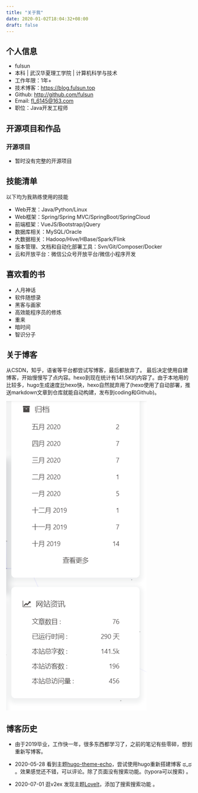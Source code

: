 ```yaml
---
title: "关于我"
date: 2020-01-02T18:04:32+08:00
draft: false
---
```


## 个人信息

 - fulsun
 - 本科 | 武汉华夏理工学院 | 计算机科学与技术
 - 工作年限：1年+
 - 技术博客：<https://blog.fulsun.top>
 - Github: <http://github.com/fulsun>
 - Email: [fl_6145@163.com](mailto:fl_6145@163.com)
 - 职位：Java开发工程师

## 开源项目和作品

### 开源项目

 - 暂时没有完整的开源项目



## 技能清单

以下均为我熟练使用的技能

- Web开发：Java/Python/Linux
- Web框架：Spring/Spring MVC/SpringBoot/SpringCloud
- 前端框架：VueJS/Bootstrap/jQuery
- 数据库相关：MySQL/Oracle
- 大数据相关：Hadoop/Hive/HBase/Spark/Flink
- 版本管理、文档和自动化部署工具：Svn/Git/Composer/Docker
- 云和开放平台：微信公众号开放平台/微信小程序开发

## 喜欢看的书

- 人月神话
- 软件随想录
- 黑客与画家
- 高效能程序员的修炼
- 重来
- 暗时间
- 智识分子


## 关于博客
从CSDN，知乎，语雀等平台都尝试写博客，最后都放弃了。
最后决定使用自建博客，开始慢慢写了点内容。hexo到现在统计有141.5K的内容了。由于本地用的比较多，hugo生成速度比hexo快，hexo自然就弃用了(hexo使用了自动部署，推送markdown文章到仓库就能自动构建，发布到coding和Github)。

![image-20200528224655865](image-20200528224655865.png)

## 博客历史

- 由于2019毕业，工作快一年，很多东西都学习了，之前的笔记有些零碎，想到重新写博客。
- 2020-05-28 看到主题[hugo-theme-echo](https://github.com/forecho/hugo-theme-echo)，尝试使用hugo重新搭建博客 ಥ_ಥ 。效果感觉还不错，可以评论。除了页面没有搜索功能。(typora可以搜索) 。

- 2020-07-01 逛v2ex 发现主题[LoveIt](https://github.com/dillonzq/LoveIt)，添加了搜索搜索功能 。

  




